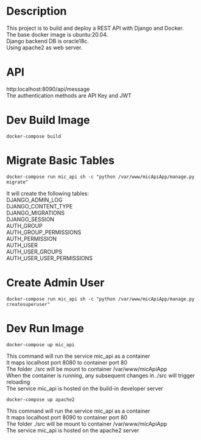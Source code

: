 # Description

This project is to build and deploy a REST API with Django and Docker.  
The base docker image is ubuntu:20.04.  
Django backend DB is oracle18c.  
Using apache2 as web server.  

# API
http:localhost:8090/api/message  
The authentication methods are API Key and JWT

# Dev Build Image
```
docker-compose build
```

# Migrate Basic Tables
```
docker-compose run mic_api sh -c "python /var/www/micApiApp/manage.py migrate"
```
It will create the following tables:  
DJANGO_ADMIN_LOG  
DJANGO_CONTENT_TYPE  
DJANGO_MIGRATIONS  
DJANGO_SESSION  
AUTH_GROUP  
AUTH_GROUP_PERMISSIONS  
AUTH_PERMISSION  
AUTH_USER  
AUTH_USER_GROUPS  
AUTH_USER_USER_PERMISSIONS  

# Create Admin User
```
docker-compose run mic_api sh -c "python /var/www/micApiApp/manage.py createsuperuser"
```

# Dev Run Image
```
docker-compose up mic_api
```
This command will run the service mic_api as a container  
It maps localhost port 8080 to container port 80  
The folder ./src will be mount to container /var/www/micApiApp  
When the container is running, any subsequent changes in ./src will trigger reloading  
The service mic_api is hosted on the build-in developer server  

```
docker-compose up apache2
```
This command will run the service mic_api as a container    
It maps localhost port 8090 to container port 80    
The folder ./src will be mount to container /var/www/micApiApp  
The service mic_api is hosted on the apache2 server  